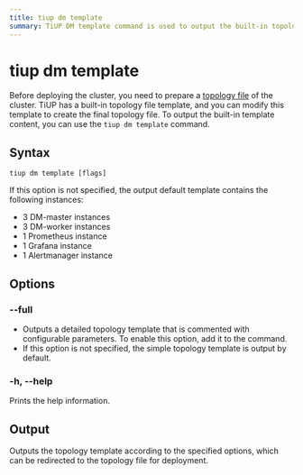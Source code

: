```yaml
---
title: tiup dm template
summary: TiUP DM template command is used to output the built-in topology file template for cluster deployment. The default template includes 3 DM-master instances, 3 DM-worker instances, 1 Prometheus instance, 1 Grafana instance, and 1 Alertmanager instance. The --full option outputs a detailed topology template with configurable parameters. The output can be redirected to the topology file for deployment.
---
```


# tiup dm template

Before deploying the cluster, you need to prepare a [topology file](/tiup/tiup-dm-topology-reference.md) of the cluster. TiUP has a built-in topology file template, and you can modify this template to create the final topology file. To output the built-in template content, you can use the `tiup dm template` command.

## Syntax

```shell
tiup dm template [flags]
```

If this option is not specified, the output default template contains the following instances:

- 3 DM-master instances
- 3 DM-worker instances
- 1 Prometheus instance
- 1 Grafana instance
- 1 Alertmanager instance

## Options

### --full

- Outputs a detailed topology template that is commented with configurable parameters. To enable this option, add it to the command.
- If this option is not specified, the simple topology template is output by default. 

### -h, --help

Prints the help information.

## Output

Outputs the topology template according to the specified options, which can be redirected to the topology file for deployment.

